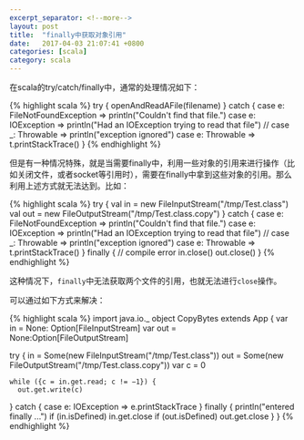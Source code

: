 ```yaml
---
excerpt_separator: <!--more-->
layout: post
title:  "finally中获取对象引用"
date:   2017-04-03 21:07:41 +0800
categories: [scala]
category: scala
---
```


在scala的try/catch/finally中，通常的处理情况如下：

{% highlight scala %}
try { 
  openAndReadAFile(filename)
} catch {
  case e: FileNotFoundException => println("Couldn't find that file.")
  case e: IOException => println("Had an IOException trying to read that file")
  // case _: Throwable => println("exception ignored")
  case e: Throwable => t.printStackTrace()
}
{% endhighlight %}

<!--more-->
但是有一种情况特殊，就是当需要finally中，利用一些对象的引用来进行操作（比如关闭文件，或者socket等引用时），需要在finally中拿到这些对象的引用。那么利用上述方式就无法达到。比如：

{% highlight scala %}
try { 
  val in = new FileInputStream("/tmp/Test.class")
  val out = new FileOutputStream("/tmp/Test.class.copy")
} catch {
  case e: FileNotFoundException => println("Couldn't find that file.")
  case e: IOException => println("Had an IOException trying to read that file")
  // case _: Throwable => println("exception ignored")
  case e: Throwable => t.printStackTrace()
} finally {
  // compile error
  in.close()
  out.close()
}
{% endhighlight %}

这种情况下，`finally`中无法获取两个文件的引用，也就无法进行`close`操作。

可以通过如下方式来解决：

{% highlight scala %}
import java.io._
object CopyBytes extends App {
  var in = None: Option[FileInputStream] 
  var out = None:Option[FileOutputStream]

  try {
    in = Some(new FileInputStream("/tmp/Test.class"))
    out = Some(new FileOutputStream("/tmp/Test.class.copy")) var c = 0

    while ({c = in.get.read; c != −1}) {
      out.get.write(c)
  } catch {
    case e: IOException => e.printStackTrace
  } finally {
    println("entered finally ...") 
    if (in.isDefined) in.get.close 
    if (out.isDefined) out.get.close
  } 
}
{% endhighlight %}
